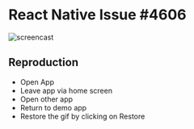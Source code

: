 # React Native Issue \#4606

<img src="https://raw.githubusercontent.com/feichngr/react-native-4606/master/screencast.gif" alt="screencast" />

## Reproduction

- Open App
- Leave app via home screen
- Open other app
- Return to demo app
- Restore the gif by clicking on Restore
